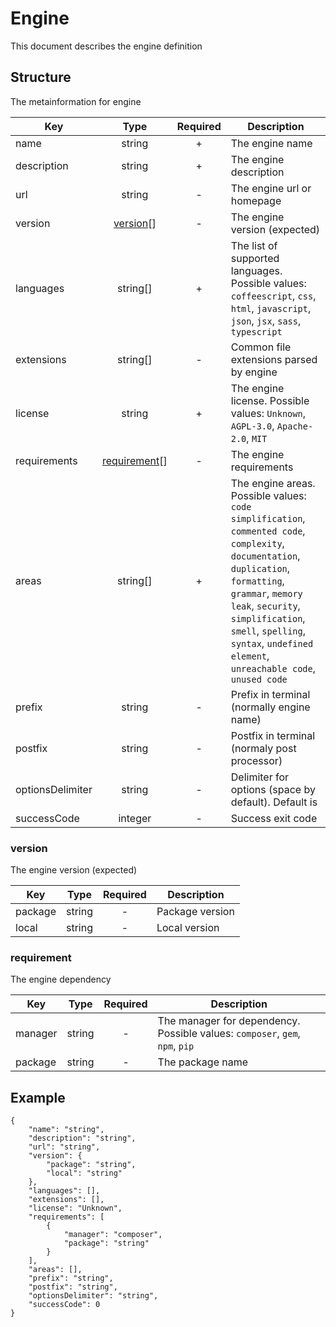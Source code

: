 # Engine
This document describes the engine definition
## Structure
The metainformation for engine

|Key|Type|Required|Description|
|-|:-:|:-:|-|
|name|string|+|The engine name|
|description|string|+|The engine description|
|url|string|-|The engine url or homepage|
|version|[version](#version)[]|-|The engine version (expected)|
|languages|string[]|+|The list of supported languages. Possible values: `coffeescript`, `css`, `html`, `javascript`, `json`, `jsx`, `sass`, `typescript`|
|extensions|string[]|-|Common file extensions parsed by engine|
|license|string|+|The engine license. Possible values: `Unknown`, `AGPL-3.0`, `Apache-2.0`, `MIT`|
|requirements|[requirement](#requirement)[]|-|The engine requirements|
|areas|string[]|+|The engine areas. Possible values: `code simplification`, `commented code`, `complexity`, `documentation`, `duplication`, `formatting`, `grammar`, `memory leak`, `security`, `simplification`, `smell`, `spelling`, `syntax`, `undefined element`, `unreachable code`, `unused code`|
|prefix|string|-|Prefix in terminal (normally engine name)|
|postfix|string|-|Postfix in terminal (normaly post processor)|
|optionsDelimiter|string|-|Delimiter for options (space by default). Default is ` `|
|successCode|integer|-|Success exit code|
### version
The engine version (expected)

|Key|Type|Required|Description|
|-|:-:|:-:|-|
|package|string|-|Package version|
|local|string|-|Local version|
### requirement
The engine dependency

|Key|Type|Required|Description|
|-|:-:|:-:|-|
|manager|string|-|The manager for dependency. Possible values: `composer`, `gem`, `npm`, `pip`|
|package|string|-|The package name|
## Example
```
{
    "name": "string",
    "description": "string",
    "url": "string",
    "version": {
        "package": "string",
        "local": "string"
    },
    "languages": [],
    "extensions": [],
    "license": "Unknown",
    "requirements": [
        {
            "manager": "composer",
            "package": "string"
        }
    ],
    "areas": [],
    "prefix": "string",
    "postfix": "string",
    "optionsDelimiter": "string",
    "successCode": 0
}
```
